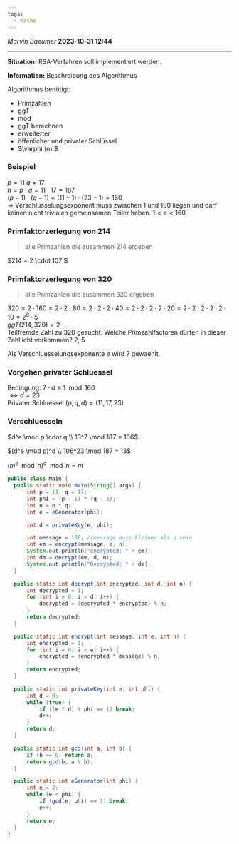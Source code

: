 ```yaml
---
tags:
  - Mathe
---
```

*Marvin Baeumer* **2023-10-31 12:44**

---
**Situation:** RSA-Verfahren soll implementiert werden.

**Information:** Beschreibung des Algorithmus

Algorithmus benötigt:
- Primzahlen
- ggT 
- mod
- ggT berechnen 
- erweiterter    
- öffenlicher und privater Schlüssel
- $\varphi (n) $

### Beispiel
$p = 11 ~ q = 17$\
$n = p \cdot q = 11 \cdot 17 = 187$\
$(p - 1) \cdot (q - 1) = (11 - 1) \cdot (23 - 1) = 160$\
$\Rightarrow$ Verschlüsselungsexponent 
 muss zwischen 1 und 160 liegen und darf keinen nicht trivialen gemeinsamen Teiler haben. $1 < e < 160$

### Primfaktorzerlegung von 214 
> alle Primzahlen die zusammen 214 ergeben

$214 = 2 \cdot 107 $

### Primfaktorzerlegung von 320 
> alle Primzahlen die zusammen 320 ergeben

$320 = 2 \cdot 160 = 2 \cdot 2 \cdot 80 = 2 \cdot 2 \cdot 2 \cdot 40 = 2 \cdot 2 \cdot 2 \cdot 2 \cdot 20 = 2 \cdot 2 \cdot 2 \cdot 2 \cdot 2 \cdot 10 = 2^6 \cdot 5$\
$ggT(214,320) = 2$\
Teilfremde Zahl zu 320 gesucht: Welche Primzahlfactoren dürfen in dieser Zahl icht vorkommen? 2, 5

Als Verschluesselungsexponente $e$ wird $7$ gewaehlt.

### Vorgehen privater Schluessel
Bedingung: $7 \cdot d \equiv 1 \mod 160$\
$\Leftrightarrow d = 23$\
Privater Schluessel $(p, q, d) = (11, 17, 23)$

### Verschluesseln
$d^e \mod p \cdot q \\ 13^7 \mod 187 = 106$

$(d^e \mod p)^d \\ 106^23 \mod 187 = 13$

$(m^e \mod n)^d \mod n = m$

```java
public class Main {
  public static void main(String[] args) {
      int p = 11, q = 17; 
      int phi = (p - 1) * (q - 1);
      int n = p * q;
      int e = eGenerator(phi);

      int d = privateKey(e, phi);

      int message = 186; //message muss kleiner als n sein
      int em = encrypt(message, e, n);
      System.out.println("encrypted: " + em);
      int dm = decrypt(em, d, n);
      System.out.println("Decrypted: " + dm);
  }

  public static int decrypt(int encrypted, int d, int n) {
      int decrypted = 1;
      for (int i = 0; i < d; i++) {
          decrypted = (decrypted * encrypted) % n;
      }
      return decrypted;
  }

  public static int encrypt(int message, int e, int n) {
      int encrypted = 1;
      for (int i = 0; i < e; i++) {
          encrypted = (encrypted * message) % n;
      }
      return encrypted;
  }

  public static int privateKey(int e, int phi) {
      int d = 0;
      while (true) {
          if ((e * d) % phi == 1) break;
          d++;
      }
      return d;
  }

  public static int gcd(int a, int b) {
      if (b == 0) return a;
      return gcd(b, a % b);
  }

  public static int eGenerator(int phi) {
      int e = 2;
      while (e < phi) {
          if (gcd(e, phi) == 1) break;
          e++;
      }
      return e;
  }
}
```